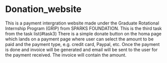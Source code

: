 # Donation_website
This is a payment intergration website made under the Graduate Rotational Internship Program (GRIP) from SPARKS FOUNDATION.
This is the third task from the task list(#task3)
There is a simple donate button on the homa page which lands on a payment page where user can select the amount to be paid and the payment type, e.g.
credit card, Paypal, etc.
Once the payment is done and invoice will be generated and email will be sent to the user for the payment received. The invoice will contain the amount.
